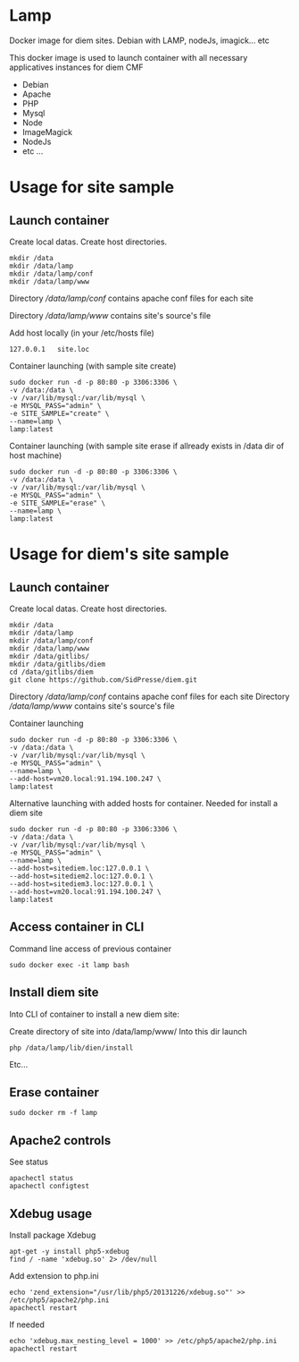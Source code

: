 # Lamp
Docker image for diem sites. Debian with LAMP, nodeJs, imagick... etc

This docker image is used to launch container with all necessary applicatives instances for diem CMF

- Debian
- Apache
- PHP
- Mysql 
- Node
- ImageMagick
- NodeJs
- etc ...

# Usage for site sample

## Launch container

Create local datas. Create host directories.

    mkdir /data 
    mkdir /data/lamp 
    mkdir /data/lamp/conf 
    mkdir /data/lamp/www 

Directory */data/lamp/conf* contains apache conf files for each site

Directory */data/lamp/www* contains site's source's file

Add host locally (in your /etc/hosts file)

	127.0.0.1   site.loc 

Container launching (with sample site create)

	sudo docker run -d -p 80:80 -p 3306:3306 \
	-v /data:/data \
	-v /var/lib/mysql:/var/lib/mysql \
	-e MYSQL_PASS="admin" \
	-e SITE_SAMPLE="create" \
	--name=lamp \
	lamp:latest

Container launching (with sample site erase if allready exists in /data dir of host machine)

	sudo docker run -d -p 80:80 -p 3306:3306 \
	-v /data:/data \
	-v /var/lib/mysql:/var/lib/mysql \
	-e MYSQL_PASS="admin" \
	-e SITE_SAMPLE="erase" \
	--name=lamp \
	lamp:latest


# Usage for diem's site sample

## Launch container

Create local datas. Create host directories.

    mkdir /data 
    mkdir /data/lamp 
    mkdir /data/lamp/conf 
    mkdir /data/lamp/www 
    mkdir /data/gitlibs/
    mkdir /data/gitlibs/diem
    cd /data/gitlibs/diem
    git clone https://github.com/SidPresse/diem.git

Directory */data/lamp/conf* contains apache conf files for each site
Directory */data/lamp/www* contains site's source's file

Container launching
	
    sudo docker run -d -p 80:80 -p 3306:3306 \
    -v /data:/data \
    -v /var/lib/mysql:/var/lib/mysql \
    -e MYSQL_PASS="admin" \
    --name=lamp \
    --add-host=vm20.local:91.194.100.247 \
    lamp:latest

Alternative launching with added hosts for container. Needed for install a diem site

    sudo docker run -d -p 80:80 -p 3306:3306 \
    -v /data:/data \
    -v /var/lib/mysql:/var/lib/mysql \
    -e MYSQL_PASS="admin" \
    --name=lamp \
    --add-host=sitediem.loc:127.0.0.1 \
    --add-host=sitediem2.loc:127.0.0.1 \
    --add-host=sitediem3.loc:127.0.0.1 \
    --add-host=vm20.local:91.194.100.247 \
    lamp:latest

## Access container in CLI

Command line access of previous container

    sudo docker exec -it lamp bash

## Install diem site

Into CLI of container to install a new diem site:

Create directory of site into /data/lamp/www/
Into this dir launch 

    php /data/lamp/lib/dien/install

Etc...

## Erase container

    sudo docker rm -f lamp

## Apache2 controls

See status
	
	apachectl status
	apachectl configtest


## Xdebug usage
Install package Xdebug

	apt-get -y install php5-xdebug
    find / -name 'xdebug.so' 2> /dev/null
    
Add extension to php.ini

    echo 'zend_extension="/usr/lib/php5/20131226/xdebug.so"' >> /etc/php5/apache2/php.ini 
    apachectl restart
    
If needed

    echo 'xdebug.max_nesting_level = 1000' >> /etc/php5/apache2/php.ini 
    apachectl restart








